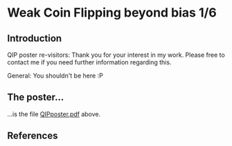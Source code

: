 # Weak Coin Flipping beyond bias 1/6

## Introduction
QIP poster re-visitors: Thank you for your interest in my work. Please free to contact me if you need further information regarding this.


General: You shouldn't be here :P

## The poster...
...is the file [QIPposter.pdf](./QIPposter.pdf) above.

## References
